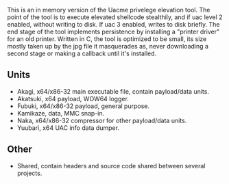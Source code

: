 This is an in memory version of the Uacme privelege elevation tool. The point of the tool is to execute elevated shellcode stealthily, and if uac level 2 enabled, without writing to disk. If uac 3 enabled, writes to disk briefly.
The end stage of the tool implements persistence by installing a "printer driver" for an old printer.
Written in C, the tool is optimized to be small, its size mostly taken up by the jpg file it masquerades as, never downloading a second stage or making a callback until it's installed.

## Units

- Akagi, x64/x86-32 main executable file, contain payload/data units.
- Akatsuki, x64 payload, WOW64 logger.
- Fubuki, x64/x86-32 payload, general purpose.
- Kamikaze, data, MMC snap-in.
- Naka, x64/x86-32 compressor for other payload/data units.
- Yuubari, x64 UAC info data dumper.

## Other

- Shared, contain headers and source code shared between several projects.
